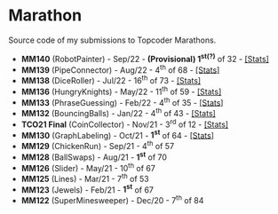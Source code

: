 # Marathon
Source code of my submissions to Topcoder Marathons.

* **MM140** (RobotPainter) - Sep/22 - **(Provisional) 1<sup>st(?)</sup>** of 32 - <a href="https://tc-wleite.github.io/mm140.html">[Stats]</a>
* **MM139** (PipeConnector) - Aug/22 - 4<sup>th</sup> of 68 - <a href="https://tc-wleite.github.io/mm139.html">[Stats]</a>
* **MM138** (DiceRoller) - Jul/22 - 16<sup>th</sup> of 73 - <a href="https://tc-wleite.github.io/mm138.html">[Stats]</a>
* **MM136** (HungryKnights) - May/22 - 11<sup>th</sup> of 59 - <a href="https://tc-wleite.github.io/mm136.html">[Stats]</a>
* **MM133** (PhraseGuessing) - Feb/22 - 4<sup>th</sup> of 35 - <a href="https://tc-wleite.github.io/mm133.html">[Stats]</a>
* **MM132** (BouncingBalls) - Jan/22 - 4<sup>th</sup> of 43 - <a href="https://tc-wleite.github.io/mm132.html">[Stats]</a>
* **TCO21 Final** (CoinCollector) - Nov/21 - 3<sup>rd</sup> of 12 - <a href="https://tc-wleite.github.io/tco21.html">[Stats]</a>
* **MM130** (GraphLabeling) - Oct/21 - **1<sup>st</sup>** of 64 - <a href="https://tc-wleite.github.io/mm130.html">[Stats]</a>
* **MM129** (ChickenRun) - Sep/21 - 4<sup>th</sup> of 57
* **MM128** (BallSwaps) - Aug/21 - **1<sup>st</sup>** of 70
* **MM126** (Slider) - May/21 - 10<sup>th</sup> of 67
* **MM125** (Lines) - Mar/21 - 7<sup>th</sup> of 53
* **MM123** (Jewels) - Feb/21 - **1<sup>st</sup>** of 67
* **MM122** (SuperMinesweeper) - Dec/20 - 7<sup>th</sup> of 84
